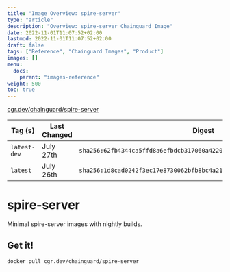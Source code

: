 ```yaml
---
title: "Image Overview: spire-server"
type: "article"
description: "Overview: spire-server Chainguard Image"
date: 2022-11-01T11:07:52+02:00
lastmod: 2022-11-01T11:07:52+02:00
draft: false
tags: ["Reference", "Chainguard Images", "Product"]
images: []
menu:
  docs:
    parent: "images-reference"
weight: 500
toc: true
---
```


[cgr.dev/chainguard/spire-server](https://github.com/chainguard-images/images/tree/main/images/spire-server)

| Tag (s)       | Last Changed | Digest                                                                    |
|---------------|--------------|---------------------------------------------------------------------------|
|  `latest-dev` | July 27th    | `sha256:62fb4344ca5ffd8a6efbdcb317060a422025826247c977bbd416b73e3767b88b` |
|  `latest`     | July 26th    | `sha256:1d8cad0242f3ec17e8730062bfb8bc4a21ca1185ba7566e74df3bf3662d5bf45` |

# spire-server

Minimal spire-server images with nightly builds.

## Get it!

```shell
docker pull cgr.dev/chainguard/spire-server
```
